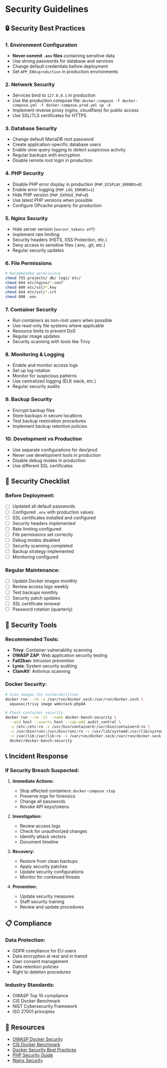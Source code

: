 # Security Guidelines

## 🔒 Security Best Practices

### 1. Environment Configuration
- **Never commit `.env` files** containing sensitive data
- Use strong passwords for database and services
- Change default credentials before deployment
- Set `APP_ENV=production` in production environments

### 2. Network Security
- Services bind to `127.0.0.1` in production
- Use the production compose file: `docker-compose -f docker-compose.yml -f docker-compose.prod.yml up -d`
- Implement reverse proxy (nginx, cloudflare) for public access
- Use SSL/TLS certificates for HTTPS

### 3. Database Security
- Change default MariaDB root password
- Create application-specific database users
- Enable slow query logging to detect suspicious activity
- Regular backups with encryption
- Disable remote root login in production

### 4. PHP Security
- Disable PHP error display in production (`PHP_DISPLAY_ERRORS=0`)
- Enable error logging (`PHP_LOG_ERRORS=1`)
- Hide PHP version (`PHP_EXPOSE_PHP=0`)
- Use latest PHP versions when possible
- Configure OPcache properly for production

### 5. Nginx Security
- Hide server version (`server_tokens off`)
- Implement rate limiting
- Security headers (HSTS, XSS Protection, etc.)
- Deny access to sensitive files (.env, .git, etc.)
- Regular security updates

### 6. File Permissions
```bash
# Recommended permissions
chmod 755 projects/ db/ logs/ etc/
chmod 644 etc/nginx/*.conf
chmod 600 etc/ssl/*.key
chmod 644 etc/ssl/*.crt
chmod 600 .env
```

### 7. Container Security
- Run containers as non-root users when possible
- Use read-only file systems where applicable
- Resource limits to prevent DoS
- Regular image updates
- Security scanning with tools like Trivy

### 8. Monitoring & Logging
- Enable and monitor access logs
- Set up log rotation
- Monitor for suspicious patterns
- Use centralized logging (ELK stack, etc.)
- Regular security audits

### 9. Backup Security
- Encrypt backup files
- Store backups in secure locations
- Test backup restoration procedures
- Implement backup retention policies

### 10. Development vs Production
- Use separate configurations for dev/prod
- Never use development tools in production
- Disable debug modes in production
- Use different SSL certificates

## 🚨 Security Checklist

### Before Deployment:
- [ ] Updated all default passwords
- [ ] Configured `.env` with production values
- [ ] SSL certificates installed and configured
- [ ] Security headers implemented
- [ ] Rate limiting configured
- [ ] File permissions set correctly
- [ ] Debug modes disabled
- [ ] Security scanning completed
- [ ] Backup strategy implemented
- [ ] Monitoring configured

### Regular Maintenance:
- [ ] Update Docker images monthly
- [ ] Review access logs weekly
- [ ] Test backups monthly
- [ ] Security patch updates
- [ ] SSL certificate renewal
- [ ] Password rotation (quarterly)

## 🔧 Security Tools

### Recommended Tools:
- **Trivy**: Container vulnerability scanning
- **OWASP ZAP**: Web application security testing
- **Fail2ban**: Intrusion prevention
- **Lynis**: System security auditing
- **ClamAV**: Antivirus scanning

### Docker Security:
```bash
# Scan images for vulnerabilities
docker run --rm -v /var/run/docker.sock:/var/run/docker.sock \
  aquasec/trivy image webstack-php84

# Check container security
docker run --rm -it --name docker-bench-security \
  --pid host --userns host --cap-add audit_control \
  -v /etc:/etc:ro -v /usr/bin/containerd:/usr/bin/containerd:ro \
  -v /usr/bin/runc:/usr/bin/runc:ro -v /usr/lib/systemd:/usr/lib/systemd:ro \
  -v /var/lib:/var/lib:ro -v /var/run/docker.sock:/var/run/docker.sock:ro \
  docker/docker-bench-security
```

## 📞 Incident Response

### If Security Breach Suspected:
1. **Immediate Actions:**
   - Stop affected containers: `docker-compose stop`
   - Preserve logs for forensics
   - Change all passwords
   - Revoke API keys/tokens

2. **Investigation:**
   - Review access logs
   - Check for unauthorized changes
   - Identify attack vectors
   - Document timeline

3. **Recovery:**
   - Restore from clean backups
   - Apply security patches
   - Update security configurations
   - Monitor for continued threats

4. **Prevention:**
   - Update security measures
   - Staff security training
   - Review and update procedures

## 📋 Compliance

### Data Protection:
- GDPR compliance for EU users
- Data encryption at rest and in transit
- User consent management
- Data retention policies
- Right to deletion procedures

### Industry Standards:
- OWASP Top 10 compliance
- CIS Docker Benchmark
- NIST Cybersecurity Framework
- ISO 27001 principles

## 🔗 Resources

- [OWASP Docker Security](https://owasp.org/www-project-docker-top-10/)
- [CIS Docker Benchmark](https://www.cisecurity.org/benchmark/docker)
- [Docker Security Best Practices](https://docs.docker.com/engine/security/)
- [PHP Security Guide](https://www.php.net/manual/en/security.php)
- [Nginx Security](https://nginx.org/en/docs/http/securing_web_applications.html)
